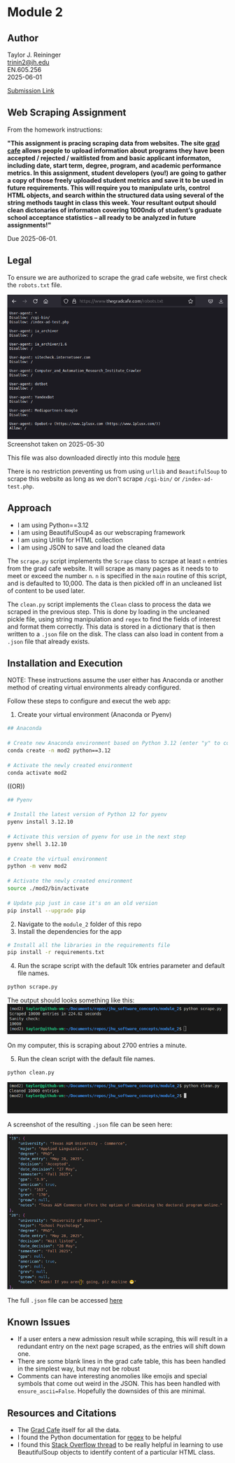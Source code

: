 # Module 2

## Author
Taylor J. Reininger\
trinin2@jh.edu\
EN.605.256\
2025-06-01

[Submission Link](https://github.com/TaylorReininger/jhu_software_concepts/tree/main/module_2)

## Web Scraping Assignment

From the homework instructions:

**"This assignment is pracing scraping data from websites. The site [grad cafe](https://www.thegradcafe.com/) allows people to upload information about programs they have been accepted / rejected / waitlisted from and basic applicant informaton, including date, start term, degree, program, and academic performance metrics. In this assignment, student developers (you!) are going to gather a copy of those freely uploaded student metrics and save it to be used in future requirements.
This will require you to manipulate urls, control HTML objects, and search within the structured data
using several of the string methods taught in class this week. Your resultant output should clean
dictonaries of informaton covering 1000nds of student’s graduate school acceptance statistics – all
ready to be analyzed in future assignments!"**

Due 2025-06-01.

## Legal

To ensure we are authorized to scrape the grad cafe website, we first check the ```robots.txt``` file. 

![tobots.txt Screenshot](figs/robots_txt_screenshot.png)\
Screenshot taken on 2025-05-30

This file was also downloaded directly into this module [here](robots.txt)

There is no restriction preventing us from using ```urllib``` and ```BeautifulSoup``` to scrape this website as long as we don't scrape ```/cgi-bin/``` or ```/index-ad-test.php```. 


## Approach

- I am using Python==3.12
- I am using BeautifulSoup4 as our webscraping framework
- I am using Urllib for HTML collection
- I am using JSON to save and load the cleaned data

The ```scrape.py``` script implements the ```Scrape``` class to scrape at least ```n``` entries from the grad cafe website. It will scrape as many pages as it needs to to meet or exceed the number ```n```. ```n``` is specified in the ```main``` routine of this script, and is defaulted to 10,000. The data is then pickled off in an uncleaned list of content to be used later. 

The ```clean.py``` script implements the ```Clean``` class to process the data we scraped in the previous step. This is done by loading in the uncleaned pickle file, using string manipulation and ```regex``` to find the fields of interest and format them correctly. This data is stored in a dictionary that is then written to a ```.json``` file on the disk. The class can also load in content from a ```.json``` file that already exists. 


## Installation and Execution

NOTE: These instructions assume the user either has Anaconda or another method of creating virtual environments already configured. 

Follow these steps to configure and execut the web app:

1. Create your virtual environment (Anaconda or Pyenv)
```bash
## Anaconda

# Create new Anaconda environment based on Python 3.12 (enter "y" to continue)
conda create -n mod2 python==3.12

# Activate the newly created environment 
conda activate mod2
```

((OR))

```bash
## Pyenv

# Install the latest version of Python 12 for pyenv
pyenv install 3.12.10

# Activate this version of pyenv for use in the next step
pyenv shell 3.12.10

# Create the virtual environment
python -m venv mod2

# Activate the newly created environment
source ./mod2/bin/activate

# Update pip just in case it's on an old version
pip install --upgrade pip
```

2. Navigate to the ```module_2``` folder of this repo
3. Install the dependencies for the app
```bash
# Install all the libraries in the requirements file
pip install -r requirements.txt
```

4. Run the scrape script with the default 10k entries parameter and default file names. 
```bash
python scrape.py
```

The output should looks something like this:
![Example Scrape](figs/scraped.png)

On my computer, this is scraping about 2700 entries a minute.


5. Run the clean script with the default file names. 
```bash
python clean.py
```

![Example Clean](figs/cleaned.png)



A screenshot of the resulting ```.json``` file can be seen here:


![Example JSON](figs/json_file.png)


The full ```.json``` file can be accessed [here](application_data.json)


## Known Issues

- If a user enters a new admission result while scraping, this will result in a redundant entry on the next page scraped, as the entries will shift down one. 
- There are some blank lines in the grad cafe table, this has been handled in the simplest way, but may not be robust
- Comments can have interesting anomolies like emojis and special symbols that come out weird in the JSON. This has been handled with ```ensure_ascii=False```. Hopefully the downsides of this are minimal. 



## Resources and Citations

- The [Grad Cafe](https://www.thegradcafe.com/) itself for all the data. 
- I found the Python documentation for [regex](https://docs.python.org/2/library/re.html#re.search) to be helpful
- I found this [Stack Overflow thread](https://stackoverflow.com/questions/5041008/how-to-find-elements-by-class) to be really helpful in learning to use BeautifulSoup objects to identify content of a particular HTML class. 